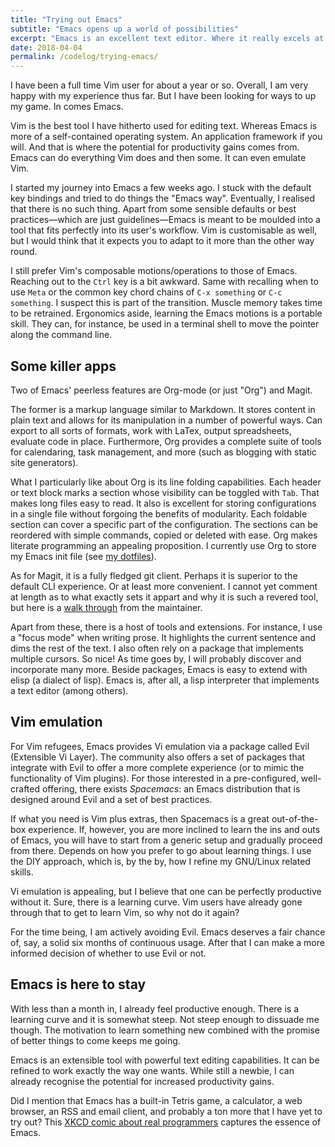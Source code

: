 ```yaml
---
title: "Trying out Emacs"
subtitle: "Emacs opens up a world of possibilities"
excerpt: "Emacs is an excellent text editor. Where it really excels at is its extensibility."
date: 2018-04-04
permalink: /codelog/trying-emacs/
---
```

I have been a full time Vim user for about a year or so. Overall, I am very happy with my experience thus far. But I have been looking for ways to up my game. In comes Emacs.

Vim is the best tool I have hitherto used for editing text. Whereas Emacs is more of a self-contained operating system. An application framework if you will. And that is where the potential for productivity gains comes from. Emacs can do everything Vim does and then some. It can even emulate Vim.

I started my journey into Emacs a few weeks ago. I stuck with the default key bindings and tried to do things the "Emacs way". Eventually, I realised that there is no such thing. Apart from some sensible defaults or best practices—which are just guidelines—Emacs is meant to be moulded into a tool that fits perfectly into its user's workflow. Vim is customisable as well, but I would think that it expects you to adapt to it more than the other way round.

I still prefer Vim's composable motions/operations to those of Emacs. Reaching out to the `Ctrl` key is a bit awkward. Same with recalling when to use `Meta` or the common key chord chains of `C-x something` or `C-c something`. I suspect this is part of the transition. Muscle memory takes time to be retrained. Ergonomics aside, learning the Emacs motions is a portable skill. They can, for instance, be used in a terminal shell to move the pointer along the command line.

## Some killer apps

Two of Emacs' peerless features are Org-mode (or just "Org") and Magit.

The former is a markup language similar to Markdown. It stores content in plain text and allows for its manipulation in a number of powerful ways. Can export to all sorts of formats, work with LaTex, output spreadsheets, evaluate code in place. Furthermore, Org provides a complete suite of tools for calendaring, task management, and more (such as blogging with static site generators).

What I particularly like about Org is its line folding capabilities. Each header or text block marks a section whose visibility can be toggled with `Tab`. That makes long files easy to read. It also is excellent for storing configurations in a single file without forgoing the benefits of modularity. Each foldable section can cover a specific part of the configuration. The sections can be reordered with simple commands, copied or deleted with ease. Org makes literate programming an appealing proposition. I currently use Org to store my Emacs init file (see [my dotfiles](https://github.com/protesilaos/dotfiles)).

As for Magit, it is a fully fledged git client. Perhaps it is superior to the default CLI experience. Or at least more convenient. I cannot yet comment at length as to what exactly sets it appart and why it is such a revered tool, but here is a [walk through](https://emacsair.me/2017/09/01/magit-walk-through/) from the maintainer.

Apart from these, there is a host of tools and extensions. For instance, I use a "focus mode" when writing prose. It highlights the current sentence and dims the rest of the text. I also often rely on a package that implements multiple cursors. So nice! As time goes by, I will probably discover and incorporate many more. Beside packages, Emacs is easy to extend with elisp (a dialect of lisp). Emacs is, after all, a lisp interpreter that implements a text editor (among others).

## Vim emulation

For Vim refugees, Emacs provides Vi emulation via a package called Evil (Extensible Vi Layer). The community also offers a set of packages that integrate with Evil to offer a more complete experience (or to mimic the functionality of Vim plugins). For those interested in a pre-configured, well-crafted offering, there exists *Spacemacs*: an Emacs distribution that is designed around Evil and a set of best practices.

If what you need is Vim plus extras, then Spacemacs is a great out-of-the-box experience. If, however, you are more inclined to learn the ins and outs of Emacs, you will have to start from a generic setup and gradually proceed from there. Depends on how you prefer to go about learning things. I use the DIY approach, which is, by the by, how I refine my GNU/Linux related skills.

Vi emulation is appealing, but I believe that one can be perfectly productive without it. Sure, there is a learning curve. Vim users have already gone through that to get to learn Vim, so why not do it again?

For the time being, I am actively avoiding Evil. Emacs deserves a fair chance of, say, a solid six months of continuous usage. After that I can make a more informed decision of whether to use Evil or not.

## Emacs is here to stay

With less than a month in, I already feel productive enough. There is a learning curve and it is somewhat steep. Not steep enough to dissuade me though. The motivation to learn something new combined with the promise of better things to come keeps me going.

Emacs is an extensible tool with powerful text editing capabilities. It can be refined to work exactly the way one wants. While still a newbie, I can already recognise the potential for increased productivity gains. 

Did I mention that Emacs has a built-in Tetris game, a calculator, a web browser, an RSS and email client, and probably a ton more that I have yet to try out? This [XKCD comic about real programmers](https://xkcd.com/378/) captures the essence of Emacs.
